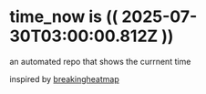 # time_now is (( 2025-07-30T03:00:00.812Z ))

an automated repo that shows the currnent time

inspired by [breakingheatmap](https://github.com/breakingheatmap/breakingheatmap)